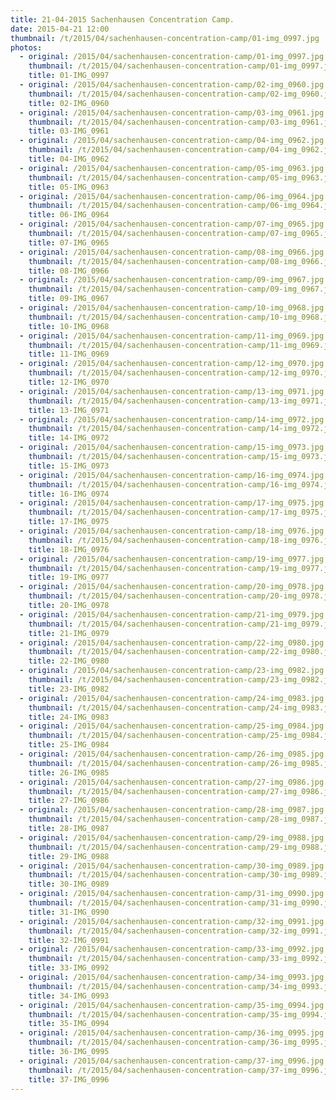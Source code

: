 ```yaml
---
title: 21-04-2015 Sachenhausen Concentration Camp.
date: 2015-04-21 12:00
thumbnail: /t/2015/04/sachenhausen-concentration-camp/01-img_0997.jpg
photos:
  - original: /2015/04/sachenhausen-concentration-camp/01-img_0997.jpg
    thumbnail: /t/2015/04/sachenhausen-concentration-camp/01-img_0997.jpg
    title: 01-IMG_0997
  - original: /2015/04/sachenhausen-concentration-camp/02-img_0960.jpg
    thumbnail: /t/2015/04/sachenhausen-concentration-camp/02-img_0960.jpg
    title: 02-IMG_0960
  - original: /2015/04/sachenhausen-concentration-camp/03-img_0961.jpg
    thumbnail: /t/2015/04/sachenhausen-concentration-camp/03-img_0961.jpg
    title: 03-IMG_0961
  - original: /2015/04/sachenhausen-concentration-camp/04-img_0962.jpg
    thumbnail: /t/2015/04/sachenhausen-concentration-camp/04-img_0962.jpg
    title: 04-IMG_0962
  - original: /2015/04/sachenhausen-concentration-camp/05-img_0963.jpg
    thumbnail: /t/2015/04/sachenhausen-concentration-camp/05-img_0963.jpg
    title: 05-IMG_0963
  - original: /2015/04/sachenhausen-concentration-camp/06-img_0964.jpg
    thumbnail: /t/2015/04/sachenhausen-concentration-camp/06-img_0964.jpg
    title: 06-IMG_0964
  - original: /2015/04/sachenhausen-concentration-camp/07-img_0965.jpg
    thumbnail: /t/2015/04/sachenhausen-concentration-camp/07-img_0965.jpg
    title: 07-IMG_0965
  - original: /2015/04/sachenhausen-concentration-camp/08-img_0966.jpg
    thumbnail: /t/2015/04/sachenhausen-concentration-camp/08-img_0966.jpg
    title: 08-IMG_0966
  - original: /2015/04/sachenhausen-concentration-camp/09-img_0967.jpg
    thumbnail: /t/2015/04/sachenhausen-concentration-camp/09-img_0967.jpg
    title: 09-IMG_0967
  - original: /2015/04/sachenhausen-concentration-camp/10-img_0968.jpg
    thumbnail: /t/2015/04/sachenhausen-concentration-camp/10-img_0968.jpg
    title: 10-IMG_0968
  - original: /2015/04/sachenhausen-concentration-camp/11-img_0969.jpg
    thumbnail: /t/2015/04/sachenhausen-concentration-camp/11-img_0969.jpg
    title: 11-IMG_0969
  - original: /2015/04/sachenhausen-concentration-camp/12-img_0970.jpg
    thumbnail: /t/2015/04/sachenhausen-concentration-camp/12-img_0970.jpg
    title: 12-IMG_0970
  - original: /2015/04/sachenhausen-concentration-camp/13-img_0971.jpg
    thumbnail: /t/2015/04/sachenhausen-concentration-camp/13-img_0971.jpg
    title: 13-IMG_0971
  - original: /2015/04/sachenhausen-concentration-camp/14-img_0972.jpg
    thumbnail: /t/2015/04/sachenhausen-concentration-camp/14-img_0972.jpg
    title: 14-IMG_0972
  - original: /2015/04/sachenhausen-concentration-camp/15-img_0973.jpg
    thumbnail: /t/2015/04/sachenhausen-concentration-camp/15-img_0973.jpg
    title: 15-IMG_0973
  - original: /2015/04/sachenhausen-concentration-camp/16-img_0974.jpg
    thumbnail: /t/2015/04/sachenhausen-concentration-camp/16-img_0974.jpg
    title: 16-IMG_0974
  - original: /2015/04/sachenhausen-concentration-camp/17-img_0975.jpg
    thumbnail: /t/2015/04/sachenhausen-concentration-camp/17-img_0975.jpg
    title: 17-IMG_0975
  - original: /2015/04/sachenhausen-concentration-camp/18-img_0976.jpg
    thumbnail: /t/2015/04/sachenhausen-concentration-camp/18-img_0976.jpg
    title: 18-IMG_0976
  - original: /2015/04/sachenhausen-concentration-camp/19-img_0977.jpg
    thumbnail: /t/2015/04/sachenhausen-concentration-camp/19-img_0977.jpg
    title: 19-IMG_0977
  - original: /2015/04/sachenhausen-concentration-camp/20-img_0978.jpg
    thumbnail: /t/2015/04/sachenhausen-concentration-camp/20-img_0978.jpg
    title: 20-IMG_0978
  - original: /2015/04/sachenhausen-concentration-camp/21-img_0979.jpg
    thumbnail: /t/2015/04/sachenhausen-concentration-camp/21-img_0979.jpg
    title: 21-IMG_0979
  - original: /2015/04/sachenhausen-concentration-camp/22-img_0980.jpg
    thumbnail: /t/2015/04/sachenhausen-concentration-camp/22-img_0980.jpg
    title: 22-IMG_0980
  - original: /2015/04/sachenhausen-concentration-camp/23-img_0982.jpg
    thumbnail: /t/2015/04/sachenhausen-concentration-camp/23-img_0982.jpg
    title: 23-IMG_0982
  - original: /2015/04/sachenhausen-concentration-camp/24-img_0983.jpg
    thumbnail: /t/2015/04/sachenhausen-concentration-camp/24-img_0983.jpg
    title: 24-IMG_0983
  - original: /2015/04/sachenhausen-concentration-camp/25-img_0984.jpg
    thumbnail: /t/2015/04/sachenhausen-concentration-camp/25-img_0984.jpg
    title: 25-IMG_0984
  - original: /2015/04/sachenhausen-concentration-camp/26-img_0985.jpg
    thumbnail: /t/2015/04/sachenhausen-concentration-camp/26-img_0985.jpg
    title: 26-IMG_0985
  - original: /2015/04/sachenhausen-concentration-camp/27-img_0986.jpg
    thumbnail: /t/2015/04/sachenhausen-concentration-camp/27-img_0986.jpg
    title: 27-IMG_0986
  - original: /2015/04/sachenhausen-concentration-camp/28-img_0987.jpg
    thumbnail: /t/2015/04/sachenhausen-concentration-camp/28-img_0987.jpg
    title: 28-IMG_0987
  - original: /2015/04/sachenhausen-concentration-camp/29-img_0988.jpg
    thumbnail: /t/2015/04/sachenhausen-concentration-camp/29-img_0988.jpg
    title: 29-IMG_0988
  - original: /2015/04/sachenhausen-concentration-camp/30-img_0989.jpg
    thumbnail: /t/2015/04/sachenhausen-concentration-camp/30-img_0989.jpg
    title: 30-IMG_0989
  - original: /2015/04/sachenhausen-concentration-camp/31-img_0990.jpg
    thumbnail: /t/2015/04/sachenhausen-concentration-camp/31-img_0990.jpg
    title: 31-IMG_0990
  - original: /2015/04/sachenhausen-concentration-camp/32-img_0991.jpg
    thumbnail: /t/2015/04/sachenhausen-concentration-camp/32-img_0991.jpg
    title: 32-IMG_0991
  - original: /2015/04/sachenhausen-concentration-camp/33-img_0992.jpg
    thumbnail: /t/2015/04/sachenhausen-concentration-camp/33-img_0992.jpg
    title: 33-IMG_0992
  - original: /2015/04/sachenhausen-concentration-camp/34-img_0993.jpg
    thumbnail: /t/2015/04/sachenhausen-concentration-camp/34-img_0993.jpg
    title: 34-IMG_0993
  - original: /2015/04/sachenhausen-concentration-camp/35-img_0994.jpg
    thumbnail: /t/2015/04/sachenhausen-concentration-camp/35-img_0994.jpg
    title: 35-IMG_0994
  - original: /2015/04/sachenhausen-concentration-camp/36-img_0995.jpg
    thumbnail: /t/2015/04/sachenhausen-concentration-camp/36-img_0995.jpg
    title: 36-IMG_0995
  - original: /2015/04/sachenhausen-concentration-camp/37-img_0996.jpg
    thumbnail: /t/2015/04/sachenhausen-concentration-camp/37-img_0996.jpg
    title: 37-IMG_0996
---
```

